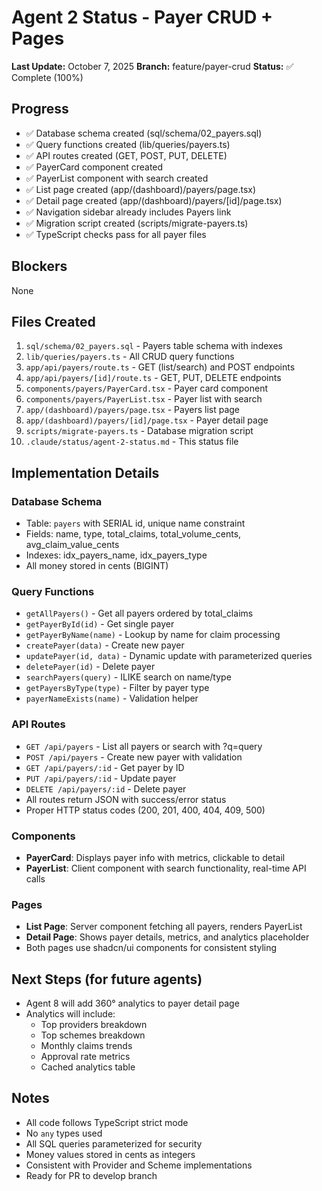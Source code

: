 # Agent 2 Status - Payer CRUD + Pages
**Last Update:** October 7, 2025
**Branch:** feature/payer-crud
**Status:** ✅ Complete (100%)

## Progress
- ✅ Database schema created (sql/schema/02_payers.sql)
- ✅ Query functions created (lib/queries/payers.ts)
- ✅ API routes created (GET, POST, PUT, DELETE)
- ✅ PayerCard component created
- ✅ PayerList component with search created
- ✅ List page created (app/(dashboard)/payers/page.tsx)
- ✅ Detail page created (app/(dashboard)/payers/[id]/page.tsx)
- ✅ Navigation sidebar already includes Payers link
- ✅ Migration script created (scripts/migrate-payers.ts)
- ✅ TypeScript checks pass for all payer files

## Blockers
None

## Files Created
1. `sql/schema/02_payers.sql` - Payers table schema with indexes
2. `lib/queries/payers.ts` - All CRUD query functions
3. `app/api/payers/route.ts` - GET (list/search) and POST endpoints
4. `app/api/payers/[id]/route.ts` - GET, PUT, DELETE endpoints
5. `components/payers/PayerCard.tsx` - Payer card component
6. `components/payers/PayerList.tsx` - Payer list with search
7. `app/(dashboard)/payers/page.tsx` - Payers list page
8. `app/(dashboard)/payers/[id]/page.tsx` - Payer detail page
9. `scripts/migrate-payers.ts` - Database migration script
10. `.claude/status/agent-2-status.md` - This status file

## Implementation Details

### Database Schema
- Table: `payers` with SERIAL id, unique name constraint
- Fields: name, type, total_claims, total_volume_cents, avg_claim_value_cents
- Indexes: idx_payers_name, idx_payers_type
- All money stored in cents (BIGINT)

### Query Functions
- `getAllPayers()` - Get all payers ordered by total_claims
- `getPayerById(id)` - Get single payer
- `getPayerByName(name)` - Lookup by name for claim processing
- `createPayer(data)` - Create new payer
- `updatePayer(id, data)` - Dynamic update with parameterized queries
- `deletePayer(id)` - Delete payer
- `searchPayers(query)` - ILIKE search on name/type
- `getPayersByType(type)` - Filter by payer type
- `payerNameExists(name)` - Validation helper

### API Routes
- `GET /api/payers` - List all payers or search with ?q=query
- `POST /api/payers` - Create new payer with validation
- `GET /api/payers/:id` - Get payer by ID
- `PUT /api/payers/:id` - Update payer
- `DELETE /api/payers/:id` - Delete payer
- All routes return JSON with success/error status
- Proper HTTP status codes (200, 201, 400, 404, 409, 500)

### Components
- **PayerCard**: Displays payer info with metrics, clickable to detail
- **PayerList**: Client component with search functionality, real-time API calls

### Pages
- **List Page**: Server component fetching all payers, renders PayerList
- **Detail Page**: Shows payer details, metrics, and analytics placeholder
- Both pages use shadcn/ui components for consistent styling

## Next Steps (for future agents)
- Agent 8 will add 360° analytics to payer detail page
- Analytics will include:
  - Top providers breakdown
  - Top schemes breakdown
  - Monthly claims trends
  - Approval rate metrics
  - Cached analytics table

## Notes
- All code follows TypeScript strict mode
- No `any` types used
- All SQL queries parameterized for security
- Money values stored in cents as integers
- Consistent with Provider and Scheme implementations
- Ready for PR to develop branch
